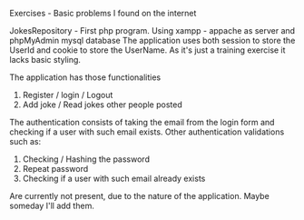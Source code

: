 Exercises - Basic problems I found on the internet

JokesRepository - First php program. Using xampp - appache as server and phpMyAdmin mysql database
The application uses both session to store the UserId and cookie to store the UserName.
As it's just a training exercise it lacks basic styling.

The application has those functionalities
1) Register / login / Logout
2) Add joke / Read jokes other people posted

The authentication consists of taking the email from the login form and checking if 
a user with such email exists. Other authentication validations such as:

1) Checking / Hashing the password
2) Repeat password
3) Checking if a user with such email already exists

Are currently not present, due to the nature of the application. Maybe someday I'll add them.
